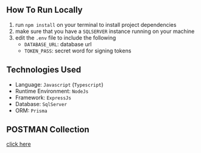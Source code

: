 ## How To Run Locally
1. run `npm install` on your terminal to install project dependencies
2. make sure that you have a `SQLSERVER` instance running on your machine
3. edit the `.env` file to include the following
    * ```DATABASE_URL```: database url
    * ```TOKEN_PASS```: secret word for signing tokens

## Technologies Used
* Language: `Javascript` (`Typescript`)
* Runtime Environment: `NodeJs`
* Framework: `ExpressJs`
* Database: `SqlServer`
* ORM: `Prisma`

## POSTMAN Collection
[click here](https://www.postman.com/orbital-module-geologist-49437711/workspace/public-workspace/collection/25071677-6028839e-a693-4380-b9c3-84d61a7fd719?action=share&creator=25071677&active-environment=25071677-dc81305a-a42a-43de-95d7-cf4b7a119689)